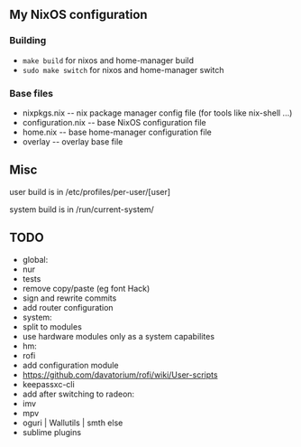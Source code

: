 ## My NixOS configuration

### Building

 - `make build` for nixos and home-manager build
 - `sudo make switch` for nixos and home-manager switch

### Base files

 - nixpkgs.nix -- nix package manager config file (for tools like nix-shell ...)
 - configuration.nix -- base NixOS configuration file
 - home.nix -- base home-manager configuration file
 - overlay -- overlay base file

## Misc

user build is in /etc/profiles/per-user/[user]

system build is in /run/current-system/

## TODO

 - global:
  - nur
  - tests
  - remove copy/paste (eg font Hack)
  - sign and rewrite commits
  - add router configuration
 - system:
  - split to modules
  - use hardware modules only as a system capabilites
 - hm:
  - rofi
   - add configuration module
   - https://github.com/davatorium/rofi/wiki/User-scripts
  - keepassxc-cli
  - add after switching to radeon:
   - imv
   - mpv
   - oguri | Wallutils | smth else
  - sublime plugins
